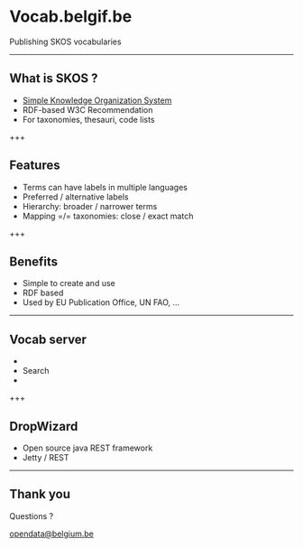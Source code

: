 # Vocab.belgif.be

Publishing SKOS vocabularies

---
## What is SKOS ?

- [Simple Knowledge Organization System](https://www.w3.org/2004/02/skos/)
- RDF-based W3C Recommendation
- For taxonomies, thesauri, code lists

+++

## Features

- Terms can have labels in multiple languages
- Preferred / alternative labels
- Hierarchy: broader / narrower terms
- Mapping =/= taxonomies: close / exact match

+++

## Benefits

- Simple to create and use
- RDF based
- Used by EU Publication Office, UN FAO, ...

---

## Vocab server

-  
- Search
- 

+++ 

## DropWizard

- Open source java REST framework
- Jetty / REST
---

## Thank you

Questions ? 

[opendata@belgium.be](mailto:opendata@belgium.be)